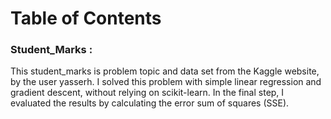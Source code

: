 # Table of Contents

### Student_Marks :

This student_marks is problem topic and data set from the Kaggle website, by the user yasserh. I solved this problem with simple linear regression and gradient descent, without relying on scikit-learn. In the final step, I evaluated the results by calculating the error sum of squares (SSE).
